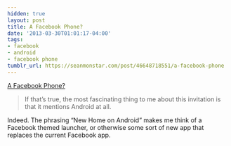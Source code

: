 ```yaml
---
hidden: true
layout: post
title: A Facebook Phone?
date: '2013-03-30T01:01:17-04:00'
tags:
- facebook
- android
- facebook phone
tumblr_url: https://seanmonstar.com/post/46648718551/a-facebook-phone
---
```

[A Facebook Phone?](http://www.johnsherrod.net/post/46575611898/a-facebook-phone)  

> If that’s true, the most fascinating thing to me about this invitation is that it mentions Android at all.

Indeed. The phrasing “New Home on Android” makes me think of a Facebook themed launcher, or otherwise some sort of new app that replaces the current Facebook app.

